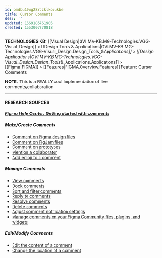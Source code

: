 ```yaml
---
id: pmdbu10wg28rczklkouukbe
title: Cursor Comments
desc: ''
updated: 1669185761905
created: 1653007270818
---
```

<span class="BreadCrumbTrail Smallest">**TECHNOLOGIES KB:** [[Visual Design|GVI.MV-KB.MG-Technologies.VGG-Visual_Design]] > [[Design Tools & Applications|GVI.MV-KB.MG-Technologies.VGG-Visual_Design.Design_Tools_&_Applications]] > [[Design Applications|GVI.MV-KB.MG-Technologies.VGG-Visual_Design.Design_Tools_&_Applications.Applications]] > [[Figma|FIGMA]] > [[Features|FIGMA.Overview.Features]]</span>
<span class="TitleLine">
<span class="TitlePreface">Feature:</span>
<span class="Title Smaller">Cursor Comments</span>
</span><div class="Divider"></div>
<!-- ----------------------------------------------------------------------- -->
 

**NOTE:** This is a REALLY cool implementation of live comments/collaboration.


----------------------------------------------------------------------
#### **RESEARCH SOURCES**


#### [_Figma Help Center:_ **Getting started with comments**](https://help.figma.com/hc/en-us/articles/360039825314)  


##### **Make/Create** Comments
- [Comment on Figma design files](https://help.figma.com/hc/en-us/articles/360041068574)
- [Comment on FigJam files](https://help.figma.com/hc/en-us/articles/1500004290941)
- [Comment on prototypes](https://help.figma.com/hc/en-us/articles/360039824594)
- [Mention a collaborator](https://help.figma.com/hc/en-us/articles/360041068574#mention)
- [Add emoji to a comment](https://help.figma.com/hc/en-us/articles/360041068574#emoji)

##### **Manage** Comments
- [View comments](https://help.figma.com/hc/en-us/articles/360041547593#view)
- [Dock comments](https://help.figma.com/hc/en-us/articles/360041068574)
- [Sort and filter comments](https://help.figma.com/hc/en-us/articles/360041547593#Sort_and_filter_comments)
- [Reply to comments](https://help.figma.com/hc/en-us/articles/360041547593#reply)
- [Resolve comments](https://help.figma.com/hc/en-us/articles/360041547593#resolve)
- [Delete comments](https://help.figma.com/hc/en-us/articles/360041547593#delete)
- [Adjust comment notification settings](https://help.figma.com/hc/en-us/articles/360041547813)
- [Manage comments on your Figma Community files, plugins, and widgets](https://help.figma.com/hc/en-us/articles/1500002628062)

##### **Edit/Modify** Comments
- [Edit the content of a comment](https://help.figma.com/hc/en-us/articles/360041547853#edit)
- [Change the location of a comment](https://help.figma.com/hc/en-us/articles/360041547853#move)
